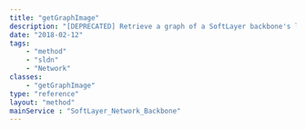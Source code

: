 ```yaml
---
title: "getGraphImage"
description: "[DEPRECATED] Retrieve a graph of a SoftLayer backbone's last 24 hours of activity. getGraphImage returns a PNG image measuring 827 pixels by 293 pixels."
date: "2018-02-12"
tags:
    - "method"
    - "sldn"
    - "Network"
classes:
    - "getGraphImage"
type: "reference"
layout: "method"
mainService : "SoftLayer_Network_Backbone"
---
```

